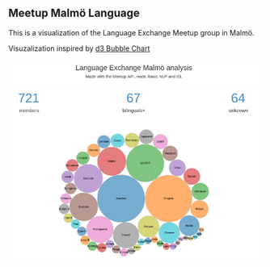 ## Meetup Malmö Language ##

This is a visualization of the Language Exchange Meetup group in Malmö.

Visuzalization inspired by [d3 Bubble Chart](http://bl.ocks.org/mbostock/4063269)

![Screenshot](https://raw.githubusercontent.com/jtpio/jtpio.github.io/master/res/malmolanguage.png "Meetup Malmo Language")